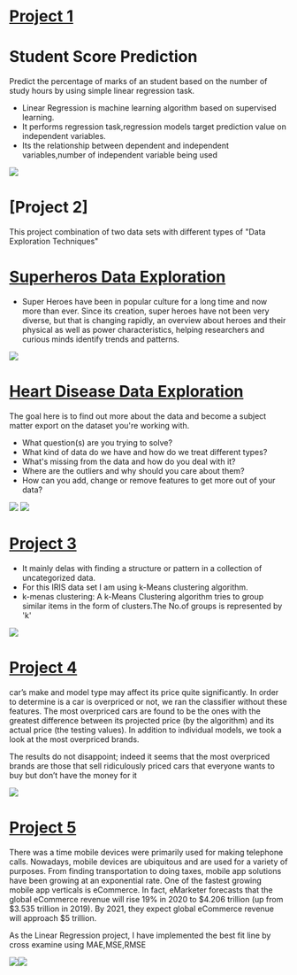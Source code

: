 # [Project 1](https://github.com/Jyothif/Predicting-_Student-Score_Linear-Regression)

# **Student Score Prediction**

Predict the percentage of marks of an student based on the number of study hours by using simple linear regression task.
* Linear Regression is machine learning algorithm based on supervised learning.
* It performs regression task,regression models target prediction value on independent variables.
* Its the relationship between dependent and independent variables,number of independent variable being used


![](/images/2.png)


# [Project 2] 
This project combination of two data sets with different types of "Data Exploration Techniques"

# [Superheros Data Exploration](https://github.com/Jyothif/Superhero_Data_Exploration)

* Super Heroes have been in popular culture for a long time and now more than ever. Since its creation, super heroes have not been very diverse, but that is changing rapidly, an overview about heroes and their physical as well as power characteristics, helping researchers and curious minds identify trends and patterns.

![](/images/4.png)

# [Heart Disease Data Exploration](https://github.com/Jyothif/Heart-Disease-)
The goal here is to find out more about the data and become a subject matter export on the dataset you're working with.

* What question(s) are you trying to solve?
* What kind of data do we have and how do we treat different types?
* What's missing from the data and how do you deal with it?
* Where are the outliers and why should you care about them?
* How can you add, change or remove features to get more out of your data?

![](/images/h5.png) ![](images/7.png)

# [Project 3](https://github.com/Jyothif/k-means-clustering_iris-dataset)
* It mainly delas with finding a structure or pattern in a collection of uncategorized data.
* For this IRIS data set I am using k-Means clustering algorithm.
* k-menas clustering: A k-Means Clustering algorithm tries to group similar items in the form of clusters.The No.of groups is represented by 'k'

![](/images/6.png)


# [Project 4](https://github.com/Jyothif/Cars-Sales-Prediction)

car’s make and model type may affect its price quite significantly. In order to determine is a car is overpriced or not, we ran the classifier without these features. The most overpriced cars are found to be the ones with the greatest difference between its projected price (by the algorithm) and its actual price (the testing values). In addition to individual models, we took a look at the most overpriced brands.

The results do not disappoint; indeed it seems that the most overpriced brands are those that sell ridiculously priced cars that everyone wants to buy but don’t have the money for it

![](/images/8.png)

# [Project 5](https://github.com/Jyothif/Ecommerce-customer-device-usage_LR)

There was a time mobile devices were primarily used for making telephone calls. Nowadays, mobile devices are ubiquitous and are used for a variety of purposes. From finding transportation to doing taxes, mobile app solutions have been growing at an exponential rate. One of the fastest growing mobile app verticals is eCommerce. In fact, eMarketer forecasts that the global eCommerce revenue will rise 19% in 2020 to $4.206 trillion (up from $3.535 trillion in 2019). By 2021, they expect global eCommerce revenue will approach $5 trillion.

As the Linear Regression project, I have implemented the best fit line by cross examine using MAE,MSE,RMSE


![](/images/9.png)![](/images/10.png)










